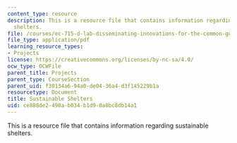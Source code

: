 ```yaml
---
content_type: resource
description: This is a resource file that contains information regarding sustainable
  shelters.
file: /courses/ec-715-d-lab-disseminating-innovations-for-the-common-good-spring-2007/ce888de2498ab034b1d90a8bc8db14a1_MITEC_715S07_sustnablshl.pdf
file_type: application/pdf
learning_resource_types:
- Projects
license: https://creativecommons.org/licenses/by-nc-sa/4.0/
ocw_type: OCWFile
parent_title: Projects
parent_type: CourseSection
parent_uid: f30134a6-94a0-de04-36a4-d3f145229b1a
resourcetype: Document
title: Sustainable Shelters
uid: ce888de2-498a-b034-b1d9-0a8bc8db14a1
---
```

This is a resource file that contains information regarding sustainable shelters.